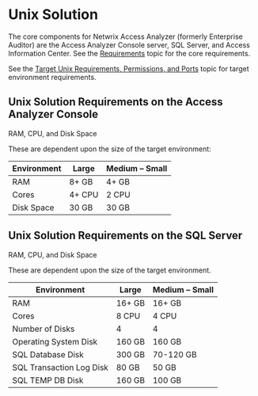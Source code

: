 # Unix Solution

The core components for Netwrix Access Analyzer (formerly Enterprise Auditor) are the Access
Analyzer Console server, SQL Server, and Access Information Center. See the
[Requirements](/docs/accessanalyzer/12.0/requirements/overview.md) topic for the core requirements.

See the [Target Unix Requirements, Permissions, and Ports](/docs/accessanalyzer/12.0/requirements/target/unix.md) topic for target
environment requirements.

## Unix Solution Requirements on the Access Analyzer Console

RAM, CPU, and Disk Space

These are dependent upon the size of the target environment:

| Environment | Large  | Medium – Small |
| ----------- | ------ | -------------- |
| RAM         | 8+ GB  | 4+ GB          |
| Cores       | 4+ CPU | 2 CPU          |
| Disk Space  | 30 GB  | 30 GB          |

## Unix Solution Requirements on the SQL Server

RAM, CPU, and Disk Space

These are dependent upon the size of the target environment.

| Environment              | Large  | Medium – Small |
| ------------------------ | ------ | -------------- |
| RAM                      | 16+ GB | 16+ GB         |
| Cores                    | 8 CPU  | 4 CPU          |
| Number of Disks          | 4      | 4              |
| Operating System Disk    | 160 GB | 160 GB         |
| SQL Database Disk        | 300 GB | 70-120 GB      |
| SQL Transaction Log Disk | 80 GB  | 50 GB          |
| SQL TEMP DB Disk         | 160 GB | 100 GB         |
